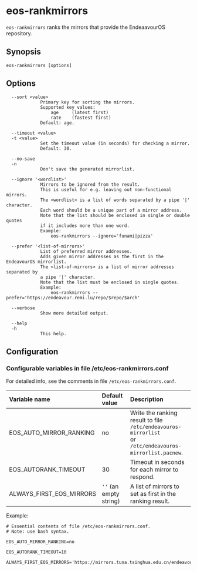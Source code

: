 # eos-rankmirrors

`eos-rankmirrors` ranks the mirrors that provide the EndeaavourOS repository.<br>

## Synopsis
```
eos-rankmirrors [options]
```

## Options
```
  --sort <value>
             Primary key for sorting the mirrors.
             Supported key values:
                 age     (latest first)
                 rate    (fastest first)
             Default: age.

  --timeout <value>
  -t <value>
             Set the timeout value (in seconds) for checking a mirror.
             Default: 30.

  --no-save
  -n
             Don't save the generated mirrorlist.

  --ignore '<wordlist>'
             Mirrors to be ignored from the result.
             This is useful for e.g. leaving out non-functional mirrors.
             The <wordlist> is a list of words separated by a pipe '|' character.
             Each word should be a unique part of a mirror address.
             Note that the list should be enclosed in single or double quotes
             if it includes more than one word.
             Example:
                 eos-rankmirrors --ignore='funami|pizza'

  --prefer '<list-of-mirrors>'
             List of preferred mirror addresses.
             Adds given mirror addresses as the first in the EndeavourOS mirrorlist.
             The <list-of-mirrors> is a list of mirror addresses separated by
             a pipe '|' character.
             Note that the list must be enclosed in single quotes.
             Example:
                 eos-rankmirrors --prefer='https://endeavour.remi.lu/repo/$repo/$arch'

  --verbose
             Show more detailed output.

  --help
  -h
             This help.
```
## Configuration

### Configurable variables in file /etc/eos-rankmirrors.conf

For detailed info, see the comments in file `/etc/eos-rankmirrors.conf`.<br>

Variable name | Default value | Description
:---- | :---- | :----
EOS_AUTO_MIRROR_RANKING | no | Write the ranking result to file `/etc/endeavouros-mirrorlist`<br>or `/etc/endeavouros-mirrorlist.pacnew`.
EOS_AUTORANK_TIMEOUT | 30 | Timeout in seconds for each mirror to respond.
ALWAYS_FIRST_EOS_MIRRORS | `''` (an empty string) | A list of mirrors to set as first in the ranking result.


Example:
```
# Essential contents of file /etc/eos-rankmirrors.conf.
# Note: use bash syntax.

EOS_AUTO_MIRROR_RANKING=no

EOS_AUTORANK_TIMEOUT=10

ALWAYS_FIRST_EOS_MIRRORS='https://mirrors.tuna.tsinghua.edu.cn/endeavouros/repo/$repo/$arch'
```
